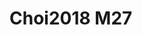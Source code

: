 # Choi2018 M27
<a name="material" />
<script type="application/ld+json">

  {
    "@context": "https://schema.org/",
    "@type": "ChemicalSubstance",
    "http://purl.org/dc/terms/conformsTo":
      {
        "@type": "CreativeWork",
        "@id": "https://bioschemas.org/profiles/ChemicalSubstance/0.4-RELEASE/"
      },
    "@id": "https://egonw.github.io/nanowiki/nanowiki538.html#material",
    "name": "Choi2018 M27",
    "sameAs: "http://127.0.0.1/mediawiki/index.php/Special:URIResolver/Choi2018_M27"
  }
</script>

